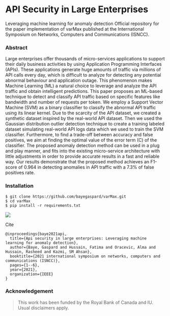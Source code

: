 # API Security in Large Enterprises
Leveraging machine learning for anomaly detection
Official repository for the paper implementation of varMax published at the International Symposium on Networks, Computers and Communications (ISNCC).
### Abstract
Large enterprises offer thousands of micro-services applications to support their daily business activities by using Application Programming Interfaces (APIs). These applications generate huge amounts of traffic via millions of API calls every day, which is difficult to analyze for detecting any potential abnormal behaviour and application outage. This phenomenon makes Machine Learning (ML) a natural choice to leverage and analyze the API traffic and obtain intelligent predictions. This paper proposes an ML-based technique to detect and classify API traffic based on specific features like bandwidth and number of requests per token. We employ a Support Vector Machine (SVM) as a binary classifier to classify the abnormal API traffic using its linear kernel. Due to the scarcity of the API dataset, we created a synthetic dataset inspired by the real-world API dataset. Then we used the Gaussian distribution outlier detection technique to create a training labeled dataset simulating real-world API logs data which we used to train the SVM classifier. Furthermore, to find a trade-off between accuracy and false positives, we aim at finding the optimal value of the error term (C) of the classifier. The proposed anomaly detection method can be used in a plug and play manner, and fits into the existing micro-service architecture with little adjustments in order to provide accurate results in a fast and reliable way. Our results demonstrate that the proposed method achieves an F1-score of 0.964 in detecting anomalies in API traffic with a 7.3% of false positives rate.
### Installation
```
$ git clone https://github.com/bayegaspard/varMax.git
$ cd varMax
$ pip install -r requirements.txt
```

<img 
 style="text-align: center;"
    src="https://github.com/user-attachments/assets/2b55908c-ccaf-465c-b5ef-3a10369fc2e8">

</img>


Cite
```
@inproceedings{baye2021api,
  title={Api security in large enterprises: Leveraging machine learning for anomaly detection},
  author={Baye, Gaspard and Hussain, Fatima and Oracevic, Alma and Hussain, Rasheed and Kazmi, SM Ahsan},
  booktitle={2021 international symposium on networks, computers and communications (ISNCC)},
  pages={1--6},
  year={2021},
  organization={IEEE}
}
```
### Acknowledgement
> This work has been funded by the Royal Bank of Canada and IU. Usual disclaimers apply.
